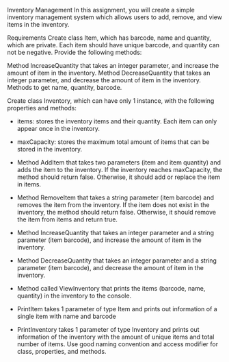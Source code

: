 Inventory Management
In this assignment, you will create a simple inventory management system which allows users to add, remove, and view items in the inventory.

Requirements
Create class Item, which has barcode, name and quantity, which are private. Each item should have unique barcode, and quantity can not be negative. Provide the following methods:

Method IncreaseQuantity that takes an integer parameter, and increase the amount of item in the inventory.
Method DecreaseQuantity that takes an integer parameter, and decrease the amount of item in the inventory.
Methods to get name, quantity, barcode.

Create class Inventory, which can have only 1 instance, with the following properties and methods:

- items: stores the inventory items and their quantity. Each item can only appear once in the inventory.
- maxCapacity: stores the maximum total amount of items that can be stored in the inventory.

- Method AddItem that takes two parameters (item and item quantity) and adds the item to the inventory. If the inventory reaches maxCapacity, the method should return false. Otherwise, it should add or replace the item in items.
- Method RemoveItem that takes a string parameter (item barcode) and removes the item from the inventory. If the item does not exist in the inventory, the method should return false. Otherwise, it should remove the item from items and return true.
- Method IncreaseQuantity that takes an integer parameter and a string parameter (item barcode), and increase the amount of item in the inventory.
- Method DecreaseQuantity that takes an integer parameter and a string parameter (item barcode), and decrease the amount of item in the inventory.
- Method called ViewInventory that prints the items (barcode, name, quantity) in the inventory to the console.

- PrintItem takes 1 parameter of type Item and prints out information of a single item with name and barcode
- PrintInventory takes 1 parameter of type Inventory and prints out information of the inventory with the amount of unique items and total number of items.
Use good naming convention and access modifier for class, properties, and methods.
